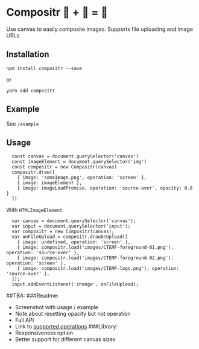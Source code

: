 # Compositr 🌆 + 🌅 = 🌇
Use canvas to easily composite images. Supports file uploading and image URLs

## Installation
`npm install compositr --save`

or

`yarn add compositr`

## Example

See `/example`

## Usage

```
  const canvas = document.querySelector('canvas')
  const imageElement = document.querySelector('img')
  const compositr = new Compositr(canvas)
  compositr.draw([
    { image: 'someImage.png', operation: 'screen' },
    { image: imageElement },
    { image: imageLoadPromise, operation: 'source-over', opacity: 0.8 }
  ])
```

With `HTMLImageElement`:

```
  var canvas = document.querySelector('canvas');
  var input = document.querySelector('input');
  var compositr = new Compositr(canvas);
  var onFileUpload = compositr.drawOnUpload([
    { image: undefined, operation: 'screen' },
    { image: compositr.load('images/CTEMF-foreground-01.png'), operation: 'source-over' },
    { image: compositr.load('images/CTEMF-foreground-02.png'), operation: 'screen' },
    { image: compositr.load('images/CTEMF-logo.png'), operation: 'source-over' },
  ]);
  input.addEventListener('change', onFileUpload);
```


##TBA:
###Readme:
 - Screenshot with usage / example
 - Note about resetting opacity but not operation
 - Full API
 - Link to [supported operations](https://developer.mozilla.org/en-US/docs/Web/API/CanvasRenderingContext2D/globalCompositeOperation)
###Library:
 - Responsiveness option
 - Better support for different canvas sizes

